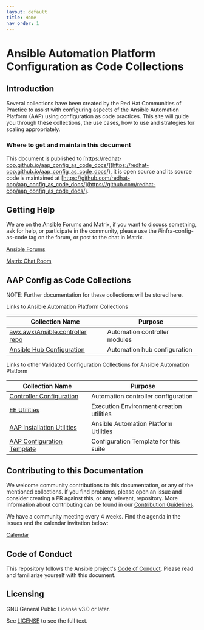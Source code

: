 ```yaml
---
layout: default
title: Home
nav_order: 1
---
```


# Ansible Automation Platform Configuration as Code Collections

## Introduction

Several collections have been created by the Red Hat Communities of Practice to assist with configuring aspects of the Ansible Automation Platform (AAP) using configuration as code practices. This site will guide you through these collections, the use cases, how to use and strategies for scaling appropriately.

### Where to get and maintain this document

This document is published to [https://redhat-cop.github.io/aap_config_as_code_docs/](https://redhat-cop.github.io/aap_config_as_code_docs/), it is open source and its source code is maintained at [https://github.com/redhat-cop/aap_config_as_code_docs/](https://github.com/redhat-cop/aap_config_as_code_docs/).

## Getting Help

We are on the Ansible Forums and Matrix, if you want to discuss something, ask for help, or participate in the community, please use the #infra-config-as-code tag on the forum, or post to the chat in Matrix.

[Ansible Forums](https://forum.ansible.com/tag/infra-config-as-code)

[Matrix Chat Room](https://matrix.to/#/#aap_config_as_code:ansible.com)

## AAP Config as Code Collections
NOTE: Further documentation for these collections will be stored here.

Links to Ansible Automation Platform Collections

|Collection Name|Purpose|
|---------|---------|
|[awx.awx/Ansible.controller repo](https://github.com/ansible/awx/tree/devel/awx_collection)|Automation controller modules|
|[Ansible Hub Configuration](https://github.com/ansible/automation_hub_collection)|Automation hub configuration|

Links to other Validated Configuration Collections for Ansible Automation Platform

|Collection Name|Purpose|
|---------|---------|
|[Controller Configuration](https://github.com/redhat-cop/controller_configuration)|Automation controller configuration|
|[EE Utilities](https://github.com/redhat-cop/ee_utilities)|Execution Environment creation utilities|
|[AAP installation Utilities](https://github.com/redhat-cop/aap_utilities)|Ansible Automation Platform Utilities|
|[AAP Configuration Template](https://github.com/redhat-cop/aap_configuration_template)|Configuration Template for this suite|

## Contributing to this Documentation
We welcome community contributions to this documentation, or any of the mentioned collections. If you find problems, please open an issue and consider creating a PR against this, or any relevant, repository. More information about contributing can be found in our [Contribution Guidelines](CONTRIBUTE.html).

We have a community meeting every 4 weeks. Find the agenda in the issues and the calendar invitation below:

[Calendar](https://raw.githubusercontent.com/redhat-cop/controller_configuration/devel/docs/aap_config_as_code_public_meeting.ics)

## Code of Conduct

This repository follows the Ansible project's
[Code of Conduct](https://docs.ansible.com/ansible/latest/community/code_of_conduct.html).
Please read and familiarize yourself with this document.

## Licensing

GNU General Public License v3.0 or later.

See [LICENSE](https://www.gnu.org/licenses/gpl-3.0.txt) to see the full text.